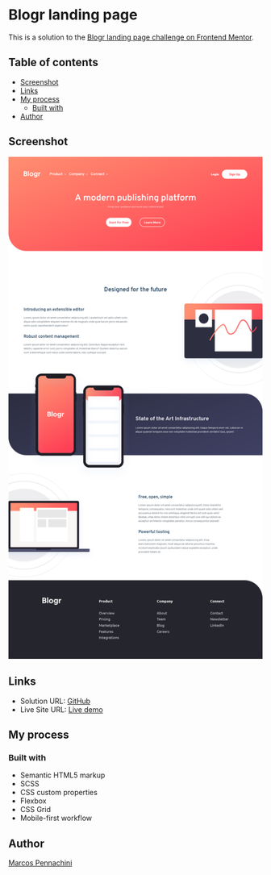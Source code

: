 # Blogr landing page

This is a solution to the [Blogr landing page challenge on Frontend Mentor](https://www.frontendmentor.io/challenges/blogr-landing-page-EX2RLAApP).

## Table of contents

- [Screenshot](#screenshot)
- [Links](#links)
- [My process](#my-process)
  - [Built with](#built-with)
- [Author](#author)

## Screenshot

![Screenshot](./screenshot.png)

## Links

- Solution URL: [GitHub](https://github.com/MarcosPennachini/blogr-landing-page)
- Live Site URL: [Live demo]()

## My process

### Built with

- Semantic HTML5 markup
- SCSS
- CSS custom properties
- Flexbox
- CSS Grid
- Mobile-first workflow

## Author

[Marcos Pennachini](https://linkedin.com/in/marcos-pennachini)
